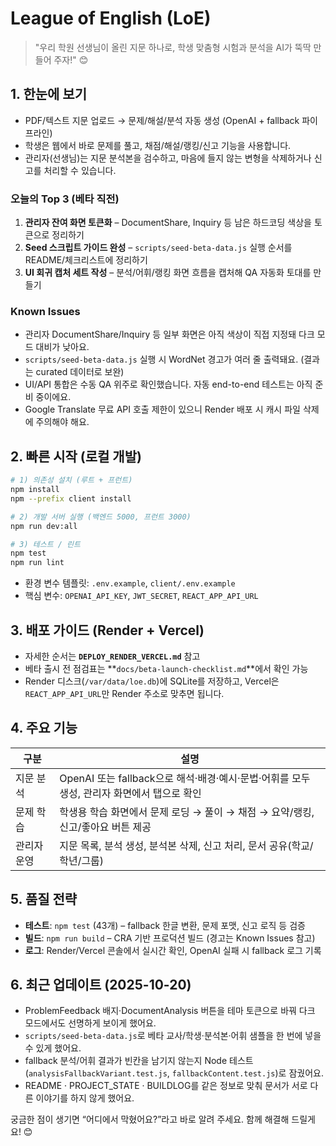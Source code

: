 # League of English (LoE)

> "우리 학원 선생님이 올린 지문 하나로, 학생 맞춤형 시험과 분석을 AI가 뚝딱 만들어 주자!" 😊

## 1. 한눈에 보기
- PDF/텍스트 지문 업로드 → 문제/해설/분석 자동 생성 (OpenAI + fallback 파이프라인)
- 학생은 웹에서 바로 문제를 풀고, 채점/해설/랭킹/신고 기능을 사용합니다.
- 관리자(선생님)는 지문 분석본을 검수하고, 마음에 들지 않는 변형을 삭제하거나 신고를 처리할 수 있습니다.

### 오늘의 Top 3 (베타 직전)
1. **관리자 잔여 화면 토큰화** – DocumentShare, Inquiry 등 남은 하드코딩 색상을 토큰으로 정리하기
2. **Seed 스크립트 가이드 완성** – `scripts/seed-beta-data.js` 실행 순서를 README/체크리스트에 정리하기
3. **UI 회귀 캡처 세트 작성** – 분석/어휘/랭킹 화면 흐름을 캡처해 QA 자동화 토대를 만들기

### Known Issues
- 관리자 DocumentShare/Inquiry 등 일부 화면은 아직 색상이 직접 지정돼 다크 모드 대비가 낮아요.
- `scripts/seed-beta-data.js` 실행 시 WordNet 경고가 여러 줄 출력돼요. (결과는 curated 데이터로 보완)
- UI/API 통합은 수동 QA 위주로 확인했습니다. 자동 end-to-end 테스트는 아직 준비 중이에요.
- Google Translate 무료 API 호출 제한이 있으니 Render 배포 시 캐시 파일 삭제에 주의해야 해요.

## 2. 빠른 시작 (로컬 개발)
```bash
# 1) 의존성 설치 (루트 + 프런트)
npm install
npm --prefix client install

# 2) 개발 서버 실행 (백엔드 5000, 프런트 3000)
npm run dev:all

# 3) 테스트 / 린트
npm test
npm run lint
```
- 환경 변수 템플릿: `.env.example`, `client/.env.example`
- 핵심 변수: `OPENAI_API_KEY`, `JWT_SECRET`, `REACT_APP_API_URL`

## 3. 배포 가이드 (Render + Vercel)
- 자세한 순서는 **`DEPLOY_RENDER_VERCEL.md`** 참고
- 베타 출시 전 점검표는 **`docs/beta-launch-checklist.md`**에서 확인 가능
- Render 디스크(`/var/data/loe.db`)에 SQLite를 저장하고, Vercel은 `REACT_APP_API_URL`만 Render 주소로 맞추면 됩니다.

## 4. 주요 기능
| 구분 | 설명 |
|------|------|
| 지문 분석 | OpenAI 또는 fallback으로 해석·배경·예시·문법·어휘를 모두 생성, 관리자 화면에서 탭으로 확인 |
| 문제 학습 | 학생용 학습 화면에서 문제 로딩 → 풀이 → 채점 → 요약/랭킹, 신고/좋아요 버튼 제공 |
| 관리자 운영 | 지문 목록, 분석 생성, 분석본 삭제, 신고 처리, 문서 공유(학교/학년/그룹) |

## 5. 품질 전략
- **테스트**: `npm test` (43개) – fallback 한글 변환, 문제 포맷, 신고 로직 등 검증
- **빌드**: `npm run build` – CRA 기반 프로덕션 빌드 (경고는 Known Issues 참고)
- **로그**: Render/Vercel 콘솔에서 실시간 확인, OpenAI 실패 시 fallback 로그 기록

## 6. 최근 업데이트 (2025-10-20)
- ProblemFeedback 배지·DocumentAnalysis 버튼을 테마 토큰으로 바꿔 다크 모드에서도 선명하게 보이게 했어요.
- `scripts/seed-beta-data.js`로 베타 교사/학생·분석본·어휘 샘플을 한 번에 넣을 수 있게 했어요.
- fallback 분석/어휘 결과가 빈칸을 남기지 않는지 Node 테스트(`analysisFallbackVariant.test.js`, `fallbackContent.test.js`)로 잠궜어요.
- README · PROJECT_STATE · BUILDLOG를 같은 정보로 맞춰 문서가 서로 다른 이야기를 하지 않게 했어요.

궁금한 점이 생기면 “어디에서 막혔어요?”라고 바로 알려 주세요. 함께 해결해 드릴게요! 😊
